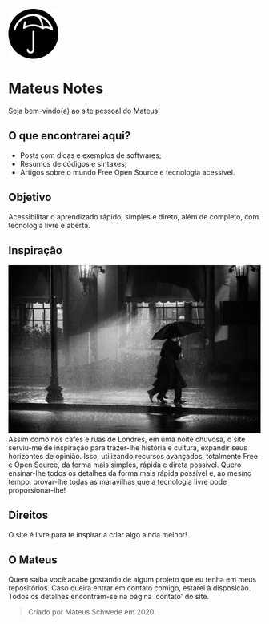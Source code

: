 ![Logo](anexos/icons/logoCircle64.png)
# Mateus Notes
Seja bem-vindo(a) ao site pessoal do Mateus!

## O que encontrarei aqui?
- Posts com dicas e exemplos de softwares;
- Resumos de códigos e sintaxes;
- Artigos sobre o mundo Free Open Source e tecnologia acessível.

## Objetivo
Acessibilitar o aprendizado rápido, simples e direto, além de completo, com tecnologia livre e aberta.

## Inspiração
![London](anexos/doar/rain.jpg)
Assim como nos cafes e ruas de Londres, em uma noite chuvosa, o site serviu-me de inspiração para trazer-lhe história e cultura, expandir seus horizontes de opinião. Isso, utilizando recursos avançados, totalmente Free e Open Source, da forma mais simples, rápida e direta possível. Quero ensinar-lhe todos os detalhes da forma mais rápida possível e, ao mesmo tempo, provar-lhe todas as maravilhas que a tecnologia livre pode proporsionar-lhe!

## Direitos
O site é livre para te inspirar a criar algo ainda melhor!

## O Mateus
Quem saiba você acabe gostando de algum projeto que eu tenha em meus repositórios. Caso queira entrar em contato comigo, estarei à disposição. Todos os detalhes encontram-se na página 'contato' do site.

> Criado por Mateus Schwede em 2020.